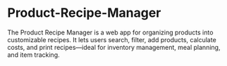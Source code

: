# Product-Recipe-Manager
The Product Recipe Manager is a web app for organizing products into customizable recipes. It lets users search, filter, add products, calculate costs, and print recipes—ideal for inventory management, meal planning, and item tracking.
